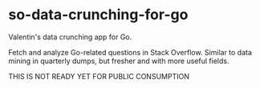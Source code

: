 # so-data-crunching-for-go

Valentin's data crunching app for Go.

Fetch and analyze Go-related questions in Stack Overflow. Similar to data mining in quarterly dumps, but fresher and with more useful fields.

THIS IS NOT READY YET FOR PUBLIC CONSUMPTION
